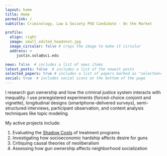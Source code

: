 ```yaml
---
layout: home
title: Home
permalink: /
subtitle: Criminology, Law & Society PhD Candidate - On the Market

profile:
  align: right
  image: small_edited_headshot.jpg
  image_circular: false # crops the image to make it circular
  address: >
     justin.sola@uci.edu

news: false  # includes a list of news items
latest_posts: false  # includes a list of the newest posts
selected_papers: true # includes a list of papers marked as "selected={true}"
social: true  # includes social icons at the bottom of the page
---
```


I research gun ownership and how the criminal justice system interacts with inequality. I use preregistered experiments (forced-choice conjoint and vignette), longitudinal designs (smartphone-delivered surveys), semi-structured interviews, participant observation, and content analysis techniques like topic modeling.

My active projects include:
1.  Evaluating the [Shadow Costs](https://www.shadowcosts.com/) of treatment programs
2.  Investigating how socioeconomic hardship affects desire for guns
3.  Critiquing causal theories of neoliberalism
4.  Assessing how gun ownership affects neighborhood socialization
